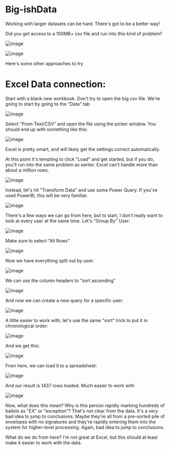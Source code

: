 # Big-ishData
Working with larger datasets can be hard. There's got to be a better way!


Did you get access to a 100MB+ csv file and run into this kind of problem?

![image](https://github.com/WilliamRoyNelson/Big-ishData/assets/7910938/05ecdd6f-e246-471c-b11e-91263696793c)

![image](https://github.com/WilliamRoyNelson/Big-ishData/assets/7910938/d5ebe28d-deb8-4a70-96c0-44194398eaf5)

Here's some other approaches to try

# Excel Data connection:

Start with a blank new workbook. Don't try to open the big csv file. We're going to start by going to the "Data" tab

![image](https://github.com/WilliamRoyNelson/Big-ishData/assets/7910938/1d412555-6087-4a5e-a998-0cd03db2d0dc)

Select "From Text/CSV" and open the file using the picker window.
You should end up with something like this:

![image](https://github.com/WilliamRoyNelson/Big-ishData/assets/7910938/14d20e36-0a27-4f19-9b19-783862b6b92a)

Excel is pretty smart, and will likely get the settings correct automatically.

At this point it's tempting to click "Load" and get started, but if you do, you'll run into the same problem as earlier. Excel can't handle more than about a million rows.

![image](https://github.com/WilliamRoyNelson/Big-ishData/assets/7910938/7bfc605c-dc56-4ce5-a6f3-c3db5e27118d)

Instead, let's hit "Transform Data" and use some Power Query. If you've used PowerBI, this will be very familiar.

![image](https://github.com/WilliamRoyNelson/Big-ishData/assets/7910938/459624eb-a250-43d5-a518-259f9c585ff6)

There's a few ways we can go from here, but to start, I don't really want to look at every user at the same time. Let's "Group By" User:

![image](https://github.com/WilliamRoyNelson/Big-ishData/assets/7910938/488015d8-c414-44b8-a595-795bc3020dd6)

Make sure to select "All Rows"

![image](https://github.com/WilliamRoyNelson/Big-ishData/assets/7910938/d5e9e868-67b5-4393-81b4-c0996b2c2f03)

Now we have everything split out by user:

![image](https://github.com/WilliamRoyNelson/Big-ishData/assets/7910938/c00b5c96-001a-42b1-b74e-887cf0708867)

We can use the column headers to "sort ascending"

![image](https://github.com/WilliamRoyNelson/Big-ishData/assets/7910938/8bb37fd3-03fc-43e5-8bf5-a2120ad56ab8)


And now we can create a new query for a specific user:

![image](https://github.com/WilliamRoyNelson/Big-ishData/assets/7910938/cd05445f-2440-4eb9-ae28-906ba03d9b6f)

A little easier to work with, let's use the same "sort" trick to put it in chronological order:

![image](https://github.com/WilliamRoyNelson/Big-ishData/assets/7910938/638f3252-7d2a-4328-af24-fbfb90325e2e)

And we get this:

![image](https://github.com/WilliamRoyNelson/Big-ishData/assets/7910938/49c28e0c-8f29-4fe3-abcb-6754639db6ad)

From here, we can load it to a spreadsheet:

![image](https://github.com/WilliamRoyNelson/Big-ishData/assets/7910938/cd5d2eef-0390-4eab-bdb0-79d20d4c86f4)

And our result is 1437 rows loaded. Much easier to work with

![image](https://github.com/WilliamRoyNelson/Big-ishData/assets/7910938/59faf21a-e6d7-45da-bc0d-9039dff3c70e)


Now, what does this mean? Why is this person rapidly marking hundreds of ballots as "EX" or "exception"? That's not clear from the data. It's a very bad idea to jump to conclusions.
Maybe they're all from a pre-sorted pile of envelopes with no signatures and they're rapidly entering them into the system for higher-level processing. Again, bad idea to jump to conclusions.

What do we do from here? I'm not great at Excel, but this should at least make it easier to work with the data.
